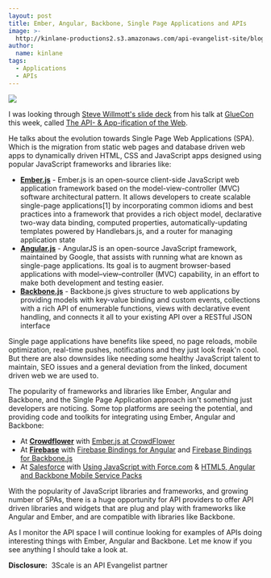 ```yaml
---
layout: post
title: Ember, Angular, Backbone, Single Page Applications and APIs
image: >-
  http://kinlane-productions2.s3.amazonaws.com/api-evangelist-site/blog/single-page-web-applications.png
author:
  name: kinlane
tags:
  - Applications
  - APIs
---
```

[![](https://s3.amazonaws.com/kinlane-productions2/single-page-applications/single-page-web-applications.png)](http://www.slideshare.net/3scale/the-api-and-appification-of-the-web)

I was looking through [Steve Willmott's slide deck](http://www.slideshare.net/3scale/the-api-and-appification-of-the-web) from his talk at [GlueCon](http://www.gluecon.com/ "GlueCon") this week, called [The API- & App-ification of the Web](http://www.slideshare.net/3scale/the-api-and-appification-of-the-web).

He talks about the evolution towards Single Page Web Applications (SPA). Which is the migration from static web pages and database driven web apps to dynamically driven HTML, CSS and JavaScript apps designed using popular JavaScript frameworks and libraries like:

*   **[Ember.js](http://emberjs.com/)** - Ember.js is an open-source client-side JavaScript web application framework based on the model-view-controller (MVC) software architectural pattern. It allows developers to create scalable single-page applications\[1\] by incorporating common idioms and best practices into a framework that provides a rich object model, declarative two-way data binding, computed properties, automatically-updating templates powered by Handlebars.js, and a router for managing application state
*   **[Angular.js](http://angularjs.org/)** - AngularJS is an open-source JavaScript framework, maintained by Google, that assists with running what are known as single-page applications. Its goal is to augment browser-based applications with model–view–controller (MVC) capability, in an effort to make both development and testing easier.
*   **[Backbone.js](http://backbonejs.org/)** - Backbone.js gives structure to web applications by providing models with key-value binding and custom events, collections with a rich API of enumerable functions, views with declarative event handling, and connects it all to your existing API over a RESTful JSON interface

Single page applications have benefits like speed, no page reloads, mobile optimization, real-time pushes, notifications and they just look freak'n cool. But there are also downsides like needing some healthy JavaScript talent to maintain, SEO issues and a general deviation from the linked, document driven web we are used to.

The popularity of frameworks and libraries like Ember, Angular and Backbone, and the Single Page Application approach isn't something just developers are noticing. Some top platforms are seeing the potential, and providing code and toolkits for integrating using Ember, Angular and Backbone:

*   At **[Crowdflower](http://crowdflower.com/)** with [Ember.js at CrowdFlower](http://blog.crowdflower.com/2013/04/ember-js-at-crowdflower/)
*   At **[Firebase](https://www.firebase.com/)** with [Firebase Bindings for Angular](https://www.firebase.com/blog/2013-03-29-firebase-bindings-for-angular.html) and [Firebase Bindings for Backbone.js](https://www.firebase.com/blog/2013-01-29-backfire-firebase-bindings-for-backbonejs.html)
*   At [Salesforce](http://salesforce.com) with [Using JavaScript with Force.com](http://blogs.developerforce.com/developer-relations/2013/03/using-javascript-with-force-com.html) & [HTML5, Angular and Backbone Mobile Service Packs](http://blogs.developerforce.com/developer-relations/2013/04/html5-angularjs-backbone-mobile-service-packs.html)

With the popularity of JavaScript libraries and frameworks, and growing number of SPAs, there is a huge opportunity for API providers to offer API driven libraries and widgets that are plug and play with frameworks like Angular and Ember, and are compatible with libraries like Backbone.

As I monitor the API space I will continue looking for examples of APIs doing interesting things with Ember, Angular and Backbone. Let me know if you see anything I should take a look at.

**Disclosure:**  3Scale is an API Evangelist partner